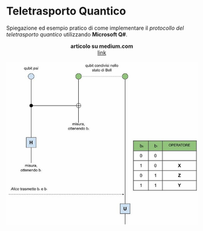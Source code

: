 # Teletrasporto Quantico
Spiegazione ed esempio pratico di come implementare il _protocollo del teletrasporto quantico_ utilizzando **Microsoft Q#**.

<div align="center">
  <b>articolo su medium.com</b><br>
  <a href="https://medium.com/@mariocuomo?p=f4663b5a1c3a">link</a>
  <br><br>
</div>


<div align="center">
  <img src="https://github.com/mariocuomo/teletrasportoQuantico/blob/main/img/protocollo.jpg" width="600">
</div>
